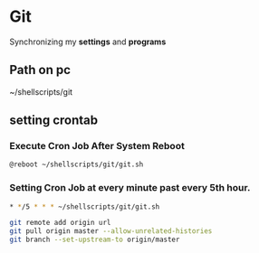 # Git 

Synchronizing my **settings** and **programs**


## Path on pc

~/shellscripts/git

  

## setting crontab

### Execute Cron Job After System Reboot
```sh
@reboot ~/shellscripts/git/git.sh
```

### Setting Cron Job at  every minute  past every 5th hour.
```sh
* */5 * * * ~/shellscripts/git/git.sh
```

```sh 
git remote add origin url
git pull origin master --allow-unrelated-histories
git branch --set-upstream-to origin/master
```